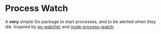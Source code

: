 # Process Watch

A **very** simple Go package to start processes, and to be alerted when they die. Inspired by [ps-watcher](http://ps-watcher.sourceforge.net/ps-watcher.html) and [node-process-watch](https://github.com/samuelg/node-process-watch).
